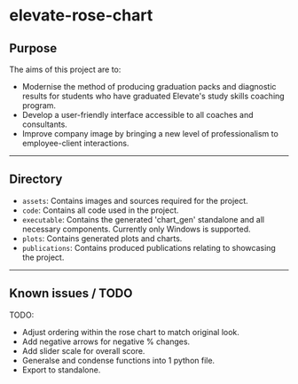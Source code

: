 # elevate-rose-chart

## Purpose
The aims of this project are to:

- Modernise the method of producing graduation packs and diagnostic results for students who have graduated Elevate's study skills coaching program.
- Develop a user-friendly interface accessible to all coaches and consultants.
- Improve company image by bringing a new level of professionalism to employee-client interactions.

----
## Directory

- `assets`: Contains images and sources required for the project.
- `code`: Contains all code used in the project.
- `executable`: Contains the generated 'chart_gen' standalone and all necessary components. Currently only Windows is supported.
- `plots`: Contains generated plots and charts.
- `publications`: Contains produced publications relating to showcasing the project.

----
## Known issues / TODO

TODO:
- Adjust ordering within the rose chart to match original look.
- Add negative arrows for negative % changes.
- Add slider scale for overall score.
- Generalse and condense functions into 1 python file.
- Export to standalone.
